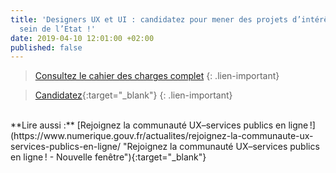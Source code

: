 ```yaml
---
title: 'Designers UX et UI : candidatez pour mener des projets d’intérêt general au
  sein de l’Etat !'
date: 2019-04-10 12:01:00 +02:00
published: false
---
```



> [Consultez le cahier des charges complet]()
{: .lien-important}

> [Candidatez](https://www.demarches-simplifiees.fr/commencer/candidature_designer_interet_general "Candidatez - Nouvelle fenêtre"){:target="_blank"}
{: .lien-important}


<br>
**Lire aussi :**
[Rejoignez la communauté UX–services publics en ligne !](https://www.numerique.gouv.fr/actualites/rejoignez-la-communaute-ux-services-publics-en-ligne/ "Rejoignez la communauté UX–services publics en ligne ! - Nouvelle fenêtre"){:target="_blank"}